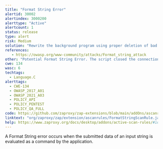 ```yaml
---
title: "Format String Error"
alertid: 30002
alertindex: 3000200
alerttype: "Active"
alertcount: 1
status: release
type: alert
risk: Medium
solution: "Rewrite the background program using proper deletion of bad character strings. This will require a recompile of the background executable."
references:
   - https://owasp.org/www-community/attacks/Format_string_attack
other: "Potential Format String Error. The script closed the connection on a /%s."
cwe: 134
wasc: 6
techtags: 
  - Language.C
alerttags: 
  - CWE-134
  - OWASP_2017_A01
  - OWASP_2021_A03
  - POLICY_API
  - POLICY_PENTEST
  - POLICY_QA_FULL
code: https://github.com/zaproxy/zap-extensions/blob/main/addOns/ascanrules/src/main/java/org/zaproxy/zap/extension/ascanrules/FormatStringScanRule.java
linktext: "org/zaproxy/zap/extension/ascanrules/FormatStringScanRule.java"
help: https://www.zaproxy.org/docs/desktop/addons/active-scan-rules/#id-30002
---
```

A Format String error occurs when the submitted data of an input string is evaluated as a command by the application.
